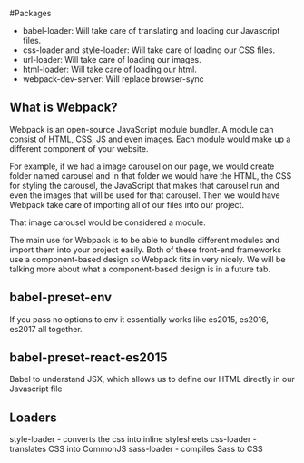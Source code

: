 #Packages
- babel-loader: Will take care of translating and loading our Javascript files.
- css-loader and style-loader: Will take care of loading our CSS files.
- url-loader: Will take care of loading our images.
- html-loader: Will take care of loading our html.
- webpack-dev-server: Will replace browser-sync

## What is Webpack?

Webpack is an open-source JavaScript module bundler. A module can consist of HTML, CSS, JS and even images. Each module would make up a different component of your website.

For example, if we had a image carousel on our page, we would create folder named carousel and in that folder we would have the HTML, the CSS for styling the carousel, the JavaScript that makes that carousel run and even the images that will be used for that carousel. Then we would have Webpack take care of importing all of our files into our project.

That image carousel would be considered a module.

The main use for Webpack is to be able to bundle different modules and import them into your project easily. Both of these front-end frameworks use a component-based design so Webpack fits in very nicely. We will be talking more about what a component-based design is in a future tab.

## babel-preset-env
If you pass no options to env it essentially works like es2015, es2016, es2017 all together.

## babel-preset-react-es2015
Babel to understand JSX, which allows us to define our HTML directly in our Javascript file

## Loaders
style-loader - converts the css into inline stylesheets
css-loader -  translates CSS into CommonJS
sass-loader - compiles Sass to CSS
